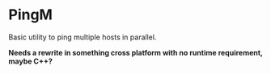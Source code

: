 # PingM
Basic utility to ping multiple hosts in parallel.

**Needs a rewrite in something cross platform with no runtime requirement, maybe C++?**

